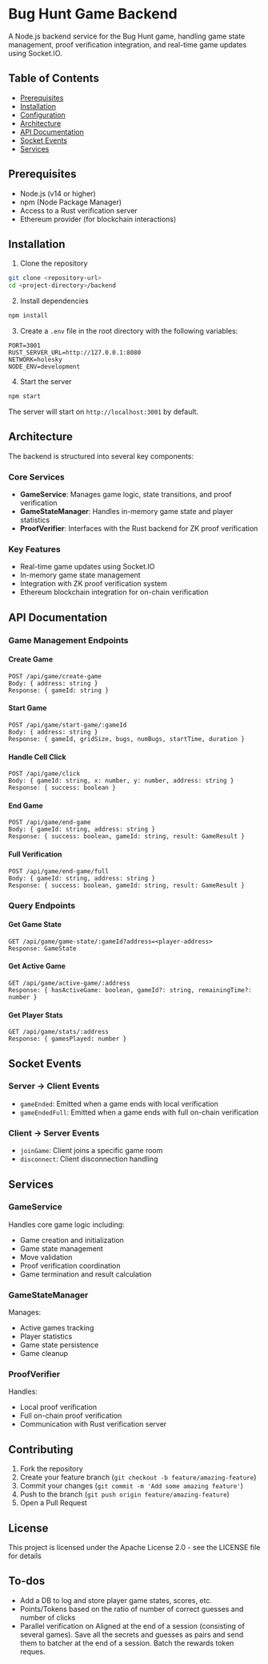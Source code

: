 # Bug Hunt Game Backend

A Node.js backend service for the Bug Hunt game, handling game state management, proof verification integration, and real-time game updates using Socket.IO.

## Table of Contents

- [Prerequisites](#prerequisites)
- [Installation](#installation)
- [Configuration](#configuration)
- [Architecture](#architecture)
- [API Documentation](#api-documentation)
- [Socket Events](#socket-events)
- [Services](#services)

## Prerequisites

- Node.js (v14 or higher)
- npm (Node Package Manager)
- Access to a Rust verification server
- Ethereum provider (for blockchain interactions)

## Installation

1. Clone the repository

```bash
git clone <repository-url>
cd <project-directory>/backend
```

2. Install dependencies

```bash
npm install
```

3. Create a `.env` file in the root directory with the following variables:

```env
PORT=3001
RUST_SERVER_URL=http://127.0.0.1:8080
NETWORK=holesky
NODE_ENV=development
```

4. Start the server

```bash
npm start
```

The server will start on `http://localhost:3001` by default.

## Architecture

The backend is structured into several key components:

### Core Services

- **GameService**: Manages game logic, state transitions, and proof verification
- **GameStateManager**: Handles in-memory game state and player statistics
- **ProofVerifier**: Interfaces with the Rust backend for ZK proof verification

### Key Features

- Real-time game updates using Socket.IO
- In-memory game state management
- Integration with ZK proof verification system
- Ethereum blockchain integration for on-chain verification

## API Documentation

### Game Management Endpoints

#### Create Game

```
POST /api/game/create-game
Body: { address: string }
Response: { gameId: string }
```

#### Start Game

```
POST /api/game/start-game/:gameId
Body: { address: string }
Response: { gameId, gridSize, bugs, numBugs, startTime, duration }
```

#### Handle Cell Click

```
POST /api/game/click
Body: { gameId: string, x: number, y: number, address: string }
Response: { success: boolean }
```

#### End Game

```
POST /api/game/end-game
Body: { gameId: string, address: string }
Response: { success: boolean, gameId: string, result: GameResult }
```

#### Full Verification

```
POST /api/game/end-game/full
Body: { gameId: string, address: string }
Response: { success: boolean, gameId: string, result: GameResult }
```

### Query Endpoints

#### Get Game State

```
GET /api/game/game-state/:gameId?address=<player-address>
Response: GameState
```

#### Get Active Game

```
GET /api/game/active-game/:address
Response: { hasActiveGame: boolean, gameId?: string, remainingTime?: number }
```

#### Get Player Stats

```
GET /api/game/stats/:address
Response: { gamesPlayed: number }
```

## Socket Events

### Server -> Client Events

- `gameEnded`: Emitted when a game ends with local verification
- `gameEndedFull`: Emitted when a game ends with full on-chain verification

### Client -> Server Events

- `joinGame`: Client joins a specific game room
- `disconnect`: Client disconnection handling

## Services

### GameService

Handles core game logic including:

- Game creation and initialization
- Game state management
- Move validation
- Proof verification coordination
- Game termination and result calculation

### GameStateManager

Manages:

- Active games tracking
- Player statistics
- Game state persistence
- Game cleanup

### ProofVerifier

Handles:

- Local proof verification
- Full on-chain proof verification
- Communication with Rust verification server

## Contributing

1. Fork the repository
2. Create your feature branch (`git checkout -b feature/amazing-feature`)
3. Commit your changes (`git commit -m 'Add some amazing feature'`)
4. Push to the branch (`git push origin feature/amazing-feature`)
5. Open a Pull Request

## License

This project is licensed under the Apache License 2.0 - see the LICENSE file for details

## To-dos

- Add a DB to log and store player game states, scores, etc.
- Points/Tokens based on the ratio of number of correct guesses and number of clicks
- Parallel verification on Aligned at the end of a session (consisting of several games). Save all the secrets and guesses as pairs and send them to batcher at the end of a session. Batch the rewards token reques.
